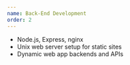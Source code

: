 ```yaml
---
name: Back-End Development
order: 2
---
```

- Node.js, Express, nginx
- Unix web server setup for static sites
- Dynamic web app backends and APIs
